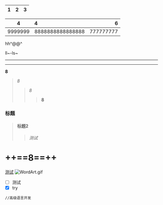 |1|2|3|
|--|--|--|

|4|4|6|
|:--:|:--|--------:|
|9999999|8888888888888888|777777777|

hh^@@^

ll~-ls~

--------------

****

**8**
>*8*
>>_8_
>>>__8__
### 标题 ###
>#### 标题2 ####
>>###### 测试 ######
# ++**==8==**++
[测试]()
![WordArt.gif](0)
- [ ] 测试
- [x] try
```type
//高级语言开发

```


